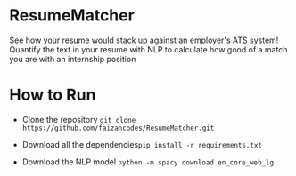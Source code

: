 # ResumeMatcher
See how your resume would stack up against an employer's ATS system! Quantify the text in your resume with NLP to calculate how good of a match you are with an internship position

# How to Run
  - Clone the repository `git clone https://github.com/faizancodes/ResumeMatcher.git`

  - Download all the dependencies`pip install -r requirements.txt`

  - Download the NLP model `python -m spacy download en_core_web_lg`  
